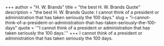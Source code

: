 +++
author = "H. W. Brands"
title = "the best H. W. Brands Quote"
description = "the best H. W. Brands Quote: I cannot think of a president or administration that has taken seriously the 100 days."
slug = "i-cannot-think-of-a-president-or-administration-that-has-taken-seriously-the-100-days"
quote = '''I cannot think of a president or administration that has taken seriously the 100 days.'''
+++
I cannot think of a president or administration that has taken seriously the 100 days.
